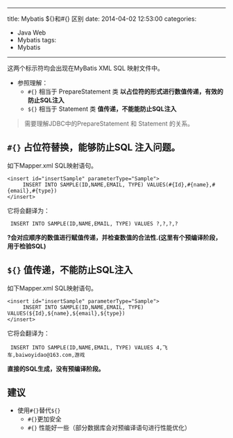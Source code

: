 ﻿----
title: Mybatis ${}和#{} 区别
date: 2014-04-02 12:53:00
categories: 
- Java Web
- Mybatis
tags:
- Mybatis
----

这两个标示符均会出现在MyBatis XML SQL 映射文件中。

* 参照理解：
   * `#{}`  相当于 PrepareStatement 类
    **以占位符的形式进行数值传递，有效的防止SQL注入**
   * `${}` 相当于 Statement 类
    **值传递，不能能防止SQL注入**

> 需要理解JDBC中的PrepareStatement 和 Statement 的关系。

## `#{}` 占位符替换，能够防止SQL 注入问题。

如下Mapper.xml SQL映射语句。
```
<insert id="insertSample" parameterType="Sample">
     INSERT INTO SAMPLE(ID,NAME,EMAIL, TYPE) VALUES(#{Id},#{name},#{email},#{type})
</insert>
```
它将会翻译为：
```
 INSERT INTO SAMPLE(ID,NAME,EMAIL, TYPE) VALUES ?,?,?,?
```
**?会对应顺序的数值进行赋值传递，并检查数值的合法性.(这里有个预编译阶段，用于检验SQL)**

## `${}` 值传递，不能防止SQL注入
如下Mapper.xml SQL映射语句。
```
<insert id="insertSample" parameterType="Sample">
     INSERT INTO SAMPLE(ID,NAME,EMAIL, TYPE) VALUES(${Id},${name},${email},${type})
</insert>
```
它将会翻译为：
```
 INSERT INTO SAMPLE(ID,NAME,EMAIL, TYPE) VALUES 4,飞车,baiwoyidao@163.com,游戏
```
**直接的SQL生成，没有预编译阶段。**
## 建议
* 使用`#{}`替代`${}`
   * `#{}`更加安全
   * `#{}` 性能好一些（部分数据库会对预编译语句进行性能优化）